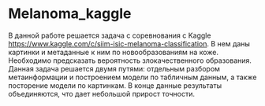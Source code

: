 # Melanoma_kaggle
В данной работе решается задача с соревнования с Kaggle https://www.kaggle.com/c/siim-isic-melanoma-classification.
В нем даны картинки и метаданные к ним по новообразованиям на коже.
Необходимо предсказать вероятность злокачественного образования.
Данная задача решается двумя путями: отдельным разбором метаинформации и построением модели по табличным данным, а также посторение модели по картинкам.
В конце данные результаты объединяются, что дает небольшой прирост точности.
